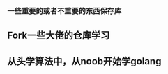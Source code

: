 ### 一些重要的或者不重要的东西保存库
## Fork一些大佬的仓库学习
## 从头学算法中，从noob开始学golang

<!--
**EricZhang1092/EricZhang1092** is a ✨ _special_ ✨ repository because its `README.md` (this file) appears on your GitHub profile.

Here are some ideas to get you started:

- 🔭 I’m currently working on ...
- 🌱 I’m currently learning ...
- 👯 I’m looking to collaborate on ...
- 🤔 I’m looking for help with ...
- 💬 Ask me about ...
- 📫 How to reach me: ...
- 😄 Pronouns: ...
- ⚡ Fun fact: ...
-->
